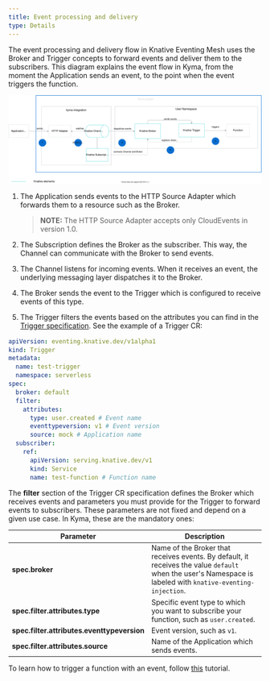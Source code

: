 ```yaml
---
title: Event processing and delivery
type: Details
---
```

The event processing and delivery flow in Knative Eventing Mesh uses the Broker and Trigger concepts to forward events and deliver them to the subscribers.
This diagram explains the event flow in Kyma, from the moment the Application sends an event, to the point when the event triggers the function.

![Eventing flow](./assets/eventing-mesh-flow.svg)

1. The Application sends events to the HTTP Source Adapter which forwards them to a resource such as the Broker.

    >**NOTE:** The HTTP Source Adapter accepts only CloudEvents in version 1.0.

2. The Subscription defines the Broker as the subscriber. This way, the Channel can communicate with the Broker to send events.

3. The Channel listens for incoming events. When it receives an event, the underlying messaging layer dispatches it to the Broker.

4. The Broker sends the event to the Trigger which is configured to receive events of this type.

5. The Trigger filters the events based on the attributes you can find in the [Trigger specification](https://knative.dev/docs/eventing/broker-trigger/). See the example of a Trigger CR:

```yaml
apiVersion: eventing.knative.dev/v1alpha1
kind: Trigger
metadata:
  name: test-trigger
  namespace: serverless
spec:
  broker: default
  filter:
    attributes:
      type: user.created # Event name
      eventtypeversion: v1 # Event version
      source: mock # Application name
  subscriber:
    ref:
      apiVersion: serving.knative.dev/v1
      kind: Service
      name: test-function # Function name
```

The **filter** section of the Trigger CR specification defines the Broker which receives events and parameters you must provide for the Trigger to forward events to subscribers. These parameters are not fixed and depend on a given use case. In Kyma, these are the mandatory ones:

| Parameter  |  Description  |
|------------|-------------- |
| **spec.broker** | Name of the Broker that receives events. By default, it receives the value `default` when the user's Namespace is labeled with `knative-eventing-injection`.  |
| **spec.filter.attributes.type** | Specific event type to which you want to subscribe your function, such as `user.created`.|
| **spec.filter.attributes.eventtypeversion** | Event version, such as `v1`. |
| **spec.filter.attributes.source** | Name of the Application which sends events. |

To learn how to trigger a function with an event, follow [this](/components/serverless/#tutorials-trigger-a-function-with-an-event) tutorial.
